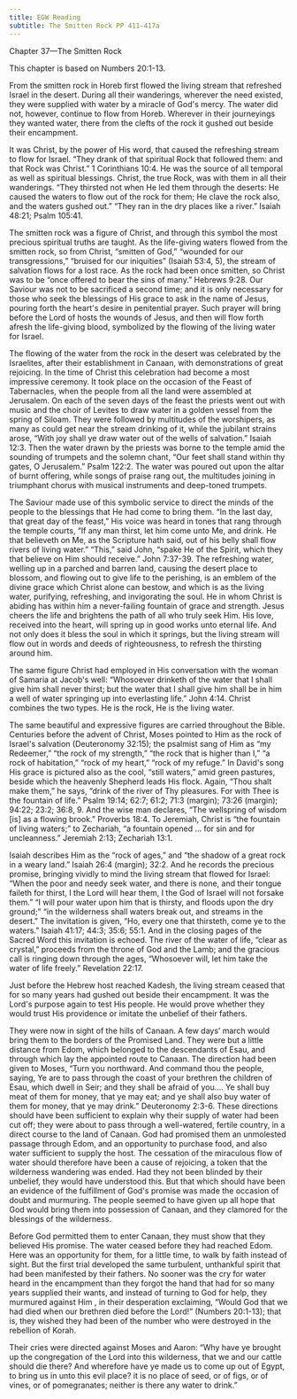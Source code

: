```yaml
---
title: EGW Reading
subtitle: The Smitten Rock PP 411-417a
---
```


Chapter 37—The Smitten Rock

This chapter is based on Numbers 20:1-13.

From the smitten rock in Horeb first flowed the living stream that refreshed Israel in the desert. During all their wanderings, wherever the need existed, they were supplied with water by a miracle of God's mercy. The water did not, however, continue to flow from Horeb. Wherever in their journeyings they wanted water, there from the clefts of the rock it gushed out beside their encampment.

It was Christ, by the power of His word, that caused the refreshing stream to flow for Israel. “They drank of that spiritual Rock that followed them: and that Rock was Christ.” 1 Corinthians 10:4. He was the source of all temporal as well as spiritual blessings. Christ, the true Rock, was with them in all their wanderings. “They thirsted not when He led them through the deserts: He caused the waters to flow out of the rock for them; He clave the rock also, and the waters gushed out.” “They ran in the dry places like a river.” Isaiah 48:21; Psalm 105:41.

The smitten rock was a figure of Christ, and through this symbol the most precious spiritual truths are taught. As the life-giving waters flowed from the smitten rock, so from Christ, “smitten of God,” “wounded for our transgressions,” “bruised for our iniquities” (Isaiah 53:4, 5), the stream of salvation flows for a lost race. As the rock had been once smitten, so Christ was to be “once offered to bear the sins of many.” Hebrews 9:28. Our Saviour was not to be sacrificed a second time; and it is only necessary for those who seek the blessings of His grace to ask in the name of Jesus, pouring forth the heart's desire in penitential prayer. Such prayer will bring before the Lord of hosts the wounds of Jesus, and then will flow forth afresh the life-giving blood, symbolized by the flowing of the living water for Israel.

The flowing of the water from the rock in the desert was celebrated by the Israelites, after their establishment in Canaan, with demonstrations of great rejoicing. In the time of Christ this celebration had become a most impressive ceremony. It took place on the occasion of the Feast of Tabernacles, when the people from all the land were assembled at Jerusalem. On each of the seven days of the feast the priests went out with music and the choir of Levites to draw water in a golden vessel from the spring of Siloam. They were followed by multitudes of the worshipers, as many as could get near the stream drinking of it, while the jubilant strains arose, “With joy shall ye draw water out of the wells of salvation.” Isaiah 12:3. Then the water drawn by the priests was borne to the temple amid the sounding of trumpets and the solemn chant, “Our feet shall stand within thy gates, O Jerusalem.” Psalm 122:2. The water was poured out upon the altar of burnt offering, while songs of praise rang out, the multitudes joining in triumphant chorus with musical instruments and deep-toned trumpets.

The Saviour made use of this symbolic service to direct the minds of the people to the blessings that He had come to bring them. “In the last day, that great day of the feast,” His voice was heard in tones that rang through the temple courts, “If any man thirst, let him come unto Me, and drink. He that believeth on Me, as the Scripture hath said, out of his belly shall flow rivers of living water.” “This,” said John, “spake He of the Spirit, which they that believe on Him should receive.” John 7:37-39. The refreshing water, welling up in a parched and barren land, causing the desert place to blossom, and flowing out to give life to the perishing, is an emblem of the divine grace which Christ alone can bestow, and which is as the living water, purifying, refreshing, and invigorating the soul. He in whom Christ is abiding has within him a never-failing fountain of grace and strength. Jesus cheers the life and brightens the path of all who truly seek Him. His love, received into the heart, will spring up in good works unto eternal life. And not only does it bless the soul in which it springs, but the living stream will flow out in words and deeds of righteousness, to refresh the thirsting around him.

The same figure Christ had employed in His conversation with the woman of Samaria at Jacob's well: “Whosoever drinketh of the water that I shall give him shall never thirst; but the water that I shall give him shall be in him a well of water springing up into everlasting life.” John 4:14. Christ combines the two types. He is the rock, He is the living water.

The same beautiful and expressive figures are carried throughout the Bible. Centuries before the advent of Christ, Moses pointed to Him as the rock of Israel's salvation (Deuteronomy 32:15); the psalmist sang of Him as “my Redeemer,” “the rock of my strength,” “the rock that is higher than I,” “a rock of habitation,” “rock of my heart,” “rock of my refuge.” In David's song His grace is pictured also as the cool, “still waters,” amid green pastures, beside which the heavenly Shepherd leads His flock. Again, “Thou shalt make them,” he says, “drink of the river of Thy pleasures. For with Thee is the fountain of life.” Psalm 19:14; 62:7; 61:2; 71:3 (margin); 73:26 (margin); 94:22; 23:2; 36:8, 9. And the wise man declares, “The wellspring of wisdom \[is\] as a flowing brook.” Proverbs 18:4. To Jeremiah, Christ is “the fountain of living waters;” to Zechariah, “a fountain opened ... for sin and for uncleanness.” Jeremiah 2:13; Zechariah 13:1.

Isaiah describes Him as the “rock of ages,” and “the shadow of a great rock in a weary land.” Isaiah 26:4 (margin); 32:2. And he records the precious promise, bringing vividly to mind the living stream that flowed for Israel: “When the poor and needy seek water, and there is none, and their tongue faileth for thirst, I the Lord will hear them, I the God of Israel will not forsake them.” “I will pour water upon him that is thirsty, and floods upon the dry ground;” “in the wilderness shall waters break out, and streams in the desert.” The invitation is given, “Ho, every one that thirsteth, come ye to the waters.” Isaiah 41:17; 44:3; 35:6; 55:1. And in the closing pages of the Sacred Word this invitation is echoed. The river of the water of life, “clear as crystal,” proceeds from the throne of God and the Lamb; and the gracious call is ringing down through the ages, “Whosoever will, let him take the water of life freely.” Revelation 22:17.

Just before the Hebrew host reached Kadesh, the living stream ceased that for so many years had gushed out beside their encampment. It was the Lord's purpose again to test His people. He would prove whether they would trust His providence or imitate the unbelief of their fathers.

They were now in sight of the hills of Canaan. A few days’ march would bring them to the borders of the Promised Land. They were but a little distance from Edom, which belonged to the descendants of Esau, and through which lay the appointed route to Canaan. The direction had been given to Moses, “Turn you northward. And command thou the people, saying, Ye are to pass through the coast of your brethren the children of Esau, which dwell in Seir; and they shall be afraid of you.... Ye shall buy meat of them for money, that ye may eat; and ye shall also buy water of them for money, that ye may drink.” Deuteronomy 2:3-6. These directions should have been sufficient to explain why their supply of water had been cut off; they were about to pass through a well-watered, fertile country, in a direct course to the land of Canaan. God had promised them an unmolested passage through Edom, and an opportunity to purchase food, and also water sufficient to supply the host. The cessation of the miraculous flow of water should therefore have been a cause of rejoicing, a token that the wilderness wandering was ended. Had they not been blinded by their unbelief, they would have understood this. But that which should have been an evidence of the fulfillment of God's promise was made the occasion of doubt and murmuring. The people seemed to have given up all hope that God would bring them into possession of Canaan, and they clamored for the blessings of the wilderness.

Before God permitted them to enter Canaan, they must show that they believed His promise. The water ceased before they had reached Edom. Here was an opportunity for them, for a little time, to walk by faith instead of sight. But the first trial developed the same turbulent, unthankful spirit that had been manifested by their fathers. No sooner was the cry for water heard in the encampment than they forgot the hand that had for so many years supplied their wants, and instead of turning to God for help, they murmured against Him , in their desperation exclaiming, “Would God that we had died when our brethren died before the Lord!” (Numbers 20:1-13); that is, they wished they had been of the number who were destroyed in the rebellion of Korah.

Their cries were directed against Moses and Aaron: “Why have ye brought up the congregation of the Lord into this wilderness, that we and our cattle should die there? And wherefore have ye made us to come up out of Egypt, to bring us in unto this evil place? it is no place of seed, or of figs, or of vines, or of pomegranates; neither is there any water to drink.”